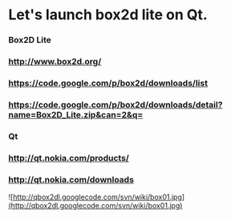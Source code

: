 # Let's launch box2d lite on Qt. #

### Box2D Lite ###
### http://www.box2d.org/ ###
### https://code.google.com/p/box2d/downloads/list ###
### https://code.google.com/p/box2d/downloads/detail?name=Box2D_Lite.zip&can=2&q= ###

### Qt ###
### http://qt.nokia.com/products/ ###
### http://qt.nokia.com/downloads ###

![http://qbox2dl.googlecode.com/svn/wiki/box01.jpg](http://qbox2dl.googlecode.com/svn/wiki/box01.jpg)